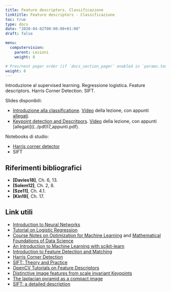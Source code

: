 ```yaml
---
title: Feature descriptors. Classificazione
linktitle: Feature descriptors - Classificazione
toc: true
type: docs
date: "2020-04-02T00:00:00+01:00"
draft: false

menu:
  computervision:
    parent: Lezioni
    weight: 8

# Prev/next pager order (if `docs_section_pager` enabled in `params.toml`)
weight: 8
---
```


Introduzione al supervised learning. Regressione logistica. Feature descriptors. Harris Corner Detection. SIFT.

Slides disponibili: 

- [Introduzione alla classificatione](../pdf/6a.Classificazione.pdf). [Video](https://web.microsoftstream.com/video/3709906f-41a8-4557-9e53-118a2b453b6a) della lezione, con appunti [allegati](../pdf/l6_appunti.pdf). 
- [Keypoint detection and Descritpors](../pdf/6b.Features.pdf). [Video](https://web.microsoftstream.com/video/544b3842-6736-4a41-b7e2-5bd033fd9a80) della lezione, con appunti [allegati]((../pdf/l7_appunti.pdf). 

Notebooks di studio: 

- [Harris corner detector](https://github.com/gmanco/cv_notebooks/blob/master/6a.Features_Harris.ipynb)
- SIFT


## Riferimenti bibliografici

- **[Davies18]**, Ch. 6, 13. 
- **[Solem12]**, Ch. 2, 8.
- **[Sze11]**, Ch. 4.1.
- **[Kin19]**, Ch. 17.

## Link utili

- [Introduction to Neural Networks](https://towardsdatascience.com/machine-learning-for-beginners-an-introduction-to-neural-networks-d49f22d238f9)
- [Tutorial on Logistic Regression](https://machinelearningmastery.com/logistic-regression-tutorial-for-machine-learning/)
- [Course Notes on Optimization for Machine Learning](https://mathematical-tours.github.io/book-sources/optim-ml/OptimML.pdf) and [Mathematical Foundations of Data Science](https://mathematical-tours.github.io/book-sources/FundationsDataScience.pdf)
- [An Introduction to Machine Learning with scikit-learn](https://scikit-learn.org/stable/tutorial/basic/tutorial.html)
- [Introduction to Feature Detection and Matching](https://medium.com/analytics-vidhya/introduction-to-feature-detection-and-matching-65e27179885d)
- [Harris Corner Detection](https://medium.com/data-breach/introduction-to-harris-corner-detector-32a88850b3f6)
- [SIFT: Theory and Practice](https://aishack.in/tutorials/sift-scale-invariant-feature-transform-features/)
- [OpenCV Tutorials on Feature Descriptors](https://opencv-python-tutroals.readthedocs.io/en/latest/py_tutorials/py_feature2d/py_table_of_contents_feature2d/py_table_of_contents_feature2d.html)
- [Distinctive image features from scale invariant Keypoints](https://people.eecs.berkeley.edu/~malik/cs294/lowe-ijcv04.pdf)
- [The laplacian pyramid as a compact image](http://persci.mit.edu/pub_pdfs/pyramid83.pdf)
- [SIFT: a detailed description](https://towardsdatascience.com/sift-scale-invariant-feature-transform-c7233dc60f37)


